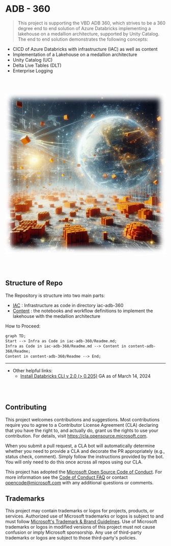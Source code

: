 # ADB - 360

> This project is supporting the VBD ADB 360, which strives to be a 360 degree end to end solution of Azure Databricks implementing a lakehouse on a medallion architecture, supported by Unity Catalog.
The end to end solution demonstrates the following concepts:
* CICD of Azure Databricks with infrastructure (IAC) as well as content
* Implementation of a Lakehouse on a medallion architecture
* Unity Catalog (UC)
* Delta Live Tables (DLT)
* Enterprise Logging 

<br/>
<br/>

![Azure Databricks](imagery/adb.jpg)

<br/>
<br/>


## Structure of Repo

The Repository is structure into two main parts:
* [IAC](/iac-adb-360/README.md) : Infrastructure as code in directory iac-adb-360
* [Content](/content-adb-360/README.md) : the notebooks and workflow definitions to implement the lakehouse with the medallion architecture



How to Proceed:

```mermaid
graph TD;
Start --> Infra as Code in iac-adb-360/Readme.md;
Infra as Code in iac-adb-360/Readme.md --> Content in content-adb-360/Readme;
Content in content-adb-360/Readme --> End;

```

---
* Other helpful links:
    * [Install Databricks CLI v 2.0 (> 0.205)](https://docs.databricks.com/en/dev-tools/cli/install.html)
    GA as of March 14, 2024

<br/>
<br/>

## Contributing

This project welcomes contributions and suggestions.  Most contributions require you to agree to a
Contributor License Agreement (CLA) declaring that you have the right to, and actually do, grant us
the rights to use your contribution. For details, visit https://cla.opensource.microsoft.com.

When you submit a pull request, a CLA bot will automatically determine whether you need to provide
a CLA and decorate the PR appropriately (e.g., status check, comment). Simply follow the instructions
provided by the bot. You will only need to do this once across all repos using our CLA.

This project has adopted the [Microsoft Open Source Code of Conduct](https://opensource.microsoft.com/codeofconduct/).
For more information see the [Code of Conduct FAQ](https://opensource.microsoft.com/codeofconduct/faq/) or
contact [opencode@microsoft.com](mailto:opencode@microsoft.com) with any additional questions or comments.

## Trademarks

This project may contain trademarks or logos for projects, products, or services. Authorized use of Microsoft 
trademarks or logos is subject to and must follow 
[Microsoft's Trademark & Brand Guidelines](https://www.microsoft.com/en-us/legal/intellectualproperty/trademarks/usage/general).
Use of Microsoft trademarks or logos in modified versions of this project must not cause confusion or imply Microsoft sponsorship.
Any use of third-party trademarks or logos are subject to those third-party's policies.
